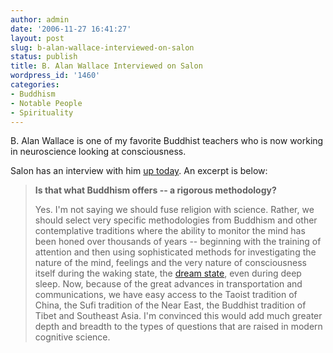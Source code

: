 ```yaml
---
author: admin
date: '2006-11-27 16:41:27'
layout: post
slug: b-alan-wallace-interviewed-on-salon
status: publish
title: B. Alan Wallace Interviewed on Salon
wordpress_id: '1460'
categories:
- Buddhism
- Notable People
- Spirituality
---
```

B. Alan Wallace is one of my favorite Buddhist teachers who is now working in neuroscience looking at consciousness.

Salon has an interview with him <a href="http://www.salon.com/books/int/2006/11/27/wallace/index.html">up today</a>. An excerpt is below:
<blockquote><strong>Is that what Buddhism offers -- a rigorous methodology? </strong>

Yes. I'm not saying we should fuse religion with science. Rather, we should select very specific methodologies from Buddhism and other contemplative traditions where the ability to monitor the mind has been honed over thousands of years -- beginning with the training of attention and then using sophisticated methods for investigating the nature of the mind, feelings and the very nature of consciousness itself during the waking state, the <a target="new" href="http://www.tricycle.com/issues/editors_pick/3693-1.html">dream state</a>, even during deep sleep. Now, because of the great advances in transportation and communications, we have easy access to the Taoist tradition of China, the Sufi tradition of the Near East, the Buddhist tradition of Tibet and Southeast Asia. I'm convinced this would add much greater depth and breadth to the types of questions that are raised in modern cognitive science.</blockquote>
